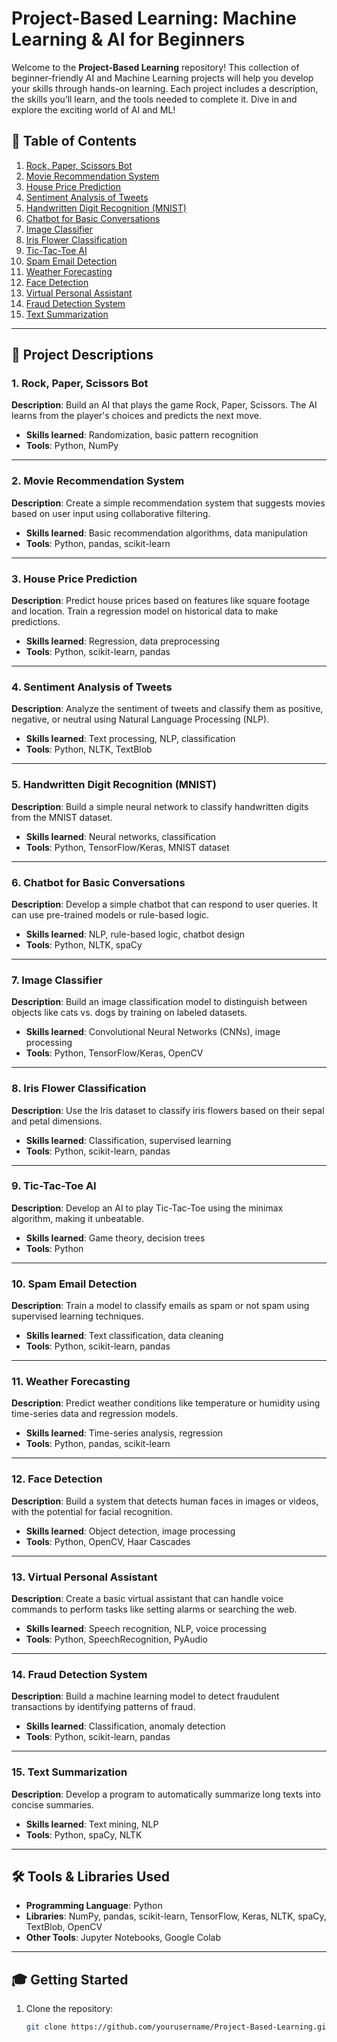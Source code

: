 # Project-Based Learning: Machine Learning & AI for Beginners

Welcome to the **Project-Based Learning** repository! This collection of beginner-friendly AI and Machine Learning projects will help you develop your skills through hands-on learning. Each project includes a description, the skills you’ll learn, and the tools needed to complete it. Dive in and explore the exciting world of AI and ML!

## 🔗 Table of Contents
1. [Rock, Paper, Scissors Bot](#rock-paper-scissors-bot)
2. [Movie Recommendation System](#movie-recommendation-system)
3. [House Price Prediction](#house-price-prediction)
4. [Sentiment Analysis of Tweets](#sentiment-analysis-of-tweets)
5. [Handwritten Digit Recognition (MNIST)](#handwritten-digit-recognition-mnist)
6. [Chatbot for Basic Conversations](#chatbot-for-basic-conversations)
7. [Image Classifier](#image-classifier)
8. [Iris Flower Classification](#iris-flower-classification)
9. [Tic-Tac-Toe AI](#tic-tac-toe-ai)
10. [Spam Email Detection](#spam-email-detection)
11. [Weather Forecasting](#weather-forecasting)
12. [Face Detection](#face-detection)
13. [Virtual Personal Assistant](#virtual-personal-assistant)
14. [Fraud Detection System](#fraud-detection-system)
15. [Text Summarization](#text-summarization)

---

## 📘 Project Descriptions

### 1. Rock, Paper, Scissors Bot
**Description**: Build an AI that plays the game Rock, Paper, Scissors. The AI learns from the player's choices and predicts the next move.
- **Skills learned**: Randomization, basic pattern recognition
- **Tools**: Python, NumPy

---

### 2. Movie Recommendation System
**Description**: Create a simple recommendation system that suggests movies based on user input using collaborative filtering.
- **Skills learned**: Basic recommendation algorithms, data manipulation
- **Tools**: Python, pandas, scikit-learn

---

### 3. House Price Prediction
**Description**: Predict house prices based on features like square footage and location. Train a regression model on historical data to make predictions.
- **Skills learned**: Regression, data preprocessing
- **Tools**: Python, scikit-learn, pandas

---

### 4. Sentiment Analysis of Tweets
**Description**: Analyze the sentiment of tweets and classify them as positive, negative, or neutral using Natural Language Processing (NLP).
- **Skills learned**: Text processing, NLP, classification
- **Tools**: Python, NLTK, TextBlob

---

### 5. Handwritten Digit Recognition (MNIST)
**Description**: Build a simple neural network to classify handwritten digits from the MNIST dataset.
- **Skills learned**: Neural networks, classification
- **Tools**: Python, TensorFlow/Keras, MNIST dataset

---

### 6. Chatbot for Basic Conversations
**Description**: Develop a simple chatbot that can respond to user queries. It can use pre-trained models or rule-based logic.
- **Skills learned**: NLP, rule-based logic, chatbot design
- **Tools**: Python, NLTK, spaCy

---

### 7. Image Classifier
**Description**: Build an image classification model to distinguish between objects like cats vs. dogs by training on labeled datasets.
- **Skills learned**: Convolutional Neural Networks (CNNs), image processing
- **Tools**: Python, TensorFlow/Keras, OpenCV

---

### 8. Iris Flower Classification
**Description**: Use the Iris dataset to classify iris flowers based on their sepal and petal dimensions.
- **Skills learned**: Classification, supervised learning
- **Tools**: Python, scikit-learn, pandas

---

### 9. Tic-Tac-Toe AI
**Description**: Develop an AI to play Tic-Tac-Toe using the minimax algorithm, making it unbeatable.
- **Skills learned**: Game theory, decision trees
- **Tools**: Python

---

### 10. Spam Email Detection
**Description**: Train a model to classify emails as spam or not spam using supervised learning techniques.
- **Skills learned**: Text classification, data cleaning
- **Tools**: Python, scikit-learn, pandas

---

### 11. Weather Forecasting
**Description**: Predict weather conditions like temperature or humidity using time-series data and regression models.
- **Skills learned**: Time-series analysis, regression
- **Tools**: Python, pandas, scikit-learn

---

### 12. Face Detection
**Description**: Build a system that detects human faces in images or videos, with the potential for facial recognition.
- **Skills learned**: Object detection, image processing
- **Tools**: Python, OpenCV, Haar Cascades

---

### 13. Virtual Personal Assistant
**Description**: Create a basic virtual assistant that can handle voice commands to perform tasks like setting alarms or searching the web.
- **Skills learned**: Speech recognition, NLP, voice processing
- **Tools**: Python, SpeechRecognition, PyAudio

---

### 14. Fraud Detection System
**Description**: Build a machine learning model to detect fraudulent transactions by identifying patterns of fraud.
- **Skills learned**: Classification, anomaly detection
- **Tools**: Python, scikit-learn, pandas

---

### 15. Text Summarization
**Description**: Develop a program to automatically summarize long texts into concise summaries.
- **Skills learned**: Text mining, NLP
- **Tools**: Python, spaCy, NLTK

---

## 🛠 Tools & Libraries Used
- **Programming Language**: Python
- **Libraries**: NumPy, pandas, scikit-learn, TensorFlow, Keras, NLTK, spaCy, TextBlob, OpenCV
- **Other Tools**: Jupyter Notebooks, Google Colab

---

## 🎓 Getting Started

1. Clone the repository: 
   ```bash
   git clone https://github.com/yourusername/Project-Based-Learning.git
